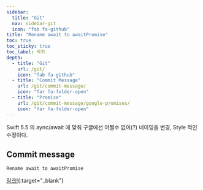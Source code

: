 ```yaml
---
sidebar:
  title: "Git"
  nav: sidebar-git
  icon: "fab fa-github"
title: "Rename await to awaitPromise"
toc: true
toc_sticky: true
toc_label: 목차
depth: 
  - title: "Git"
    url: /git/
    icon: "fab fa-github"
  - title: "Commit Message"
    url: /git/commit-message/
    icon: "far fa-folder-open"
  - title: "Promise"
    url: /git/commit-message/google-promises/
    icon: "far fa-folder-open"
---
```

Swift 5.5 의 aync/await 에 맞춰 구글에선 어쩔수 없이(?) 네이밍을 변경, Style 적인 수정이다.


## Commit message
```
Rename await to awaitPromise
```

[<i class="fas fa-link"></i> 링크!](https://github.com/google/promises/commit/5d070816f183c8996626fe8ce066253feeb39723){:target="_blank"}
